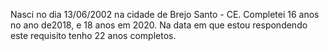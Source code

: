 Nasci no dia 13/06/2002 na cidade de Brejo Santo - CE.
Completei 16 anos no ano de2018, e 18 anos em 2020.
Na data em que estou respondendo este requisito tenho 22 anos completos.
